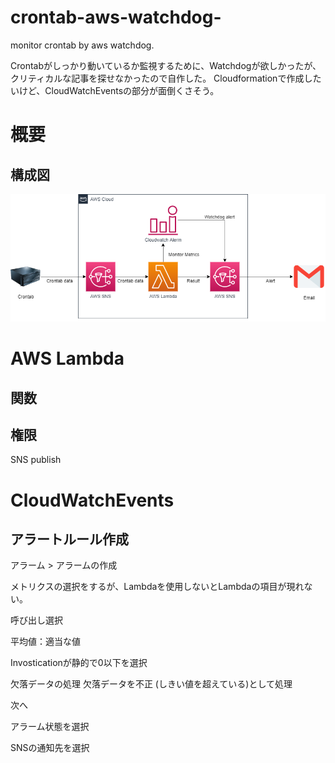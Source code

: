 # crontab-aws-watchdog-
monitor crontab by aws watchdog.

Crontabがしっかり動いているか監視するために、Watchdogが欲しかったが、クリティカルな記事を探せなかったので自作した。
Cloudformationで作成したいけど、CloudWatchEventsの部分が面倒くさそう。

# 概要

## 構成図

![crontab-aws-watchdog-image](image/crontab-aws-watchdog-image.png)

# AWS Lambda

## 関数

## 権限

SNS publish

# CloudWatchEvents

## アラートルール作成

アラーム > アラームの作成

メトリクスの選択をするが、Lambdaを使用しないとLambdaの項目が現れない。

呼び出し選択

平均値：適当な値

Invosticationが静的で0以下を選択

欠落データの処理
欠落データを不正 (しきい値を超えている)として処理

次へ

アラーム状態を選択

SNSの通知先を選択
